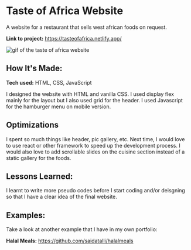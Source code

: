 # Taste of Africa Website
A website for a restaurant that sells west african foods on request. 

**Link to project:** https://tasteofafrica.netlify.app/

![gif of the taste of africa website](https://media.giphy.com/media/ewQmE3HOvYHnsIhYc6/giphy.gif)

## How It's Made:

**Tech used:** HTML, CSS, JavaScript

I designed the website with HTML and vanilla CSS. I used display flex mainly for the layout but I also used grid for the header. I used Javascript for the hamburger menu on mobile version. 

## Optimizations

I spent so much things like header, pic gallery, etc. Next time, I would love to use react or other framework to speed up the development process. I would also love to add scrollable slides on the cuisine section instead of a static gallery for the foods.

## Lessons Learned:

I learnt to write more pseudo codes before I start coding and/or deisgning so that I have a clear idea of the final website.


## Examples:
Take a look at another example that I have in my own portfolio:

**Halal Meals:** https://github.com/saidatalli/halalmeals



